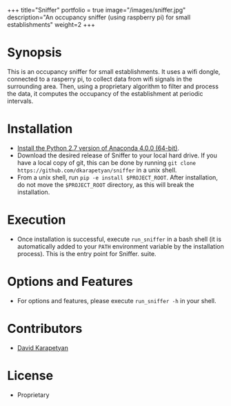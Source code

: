 +++
title="Sniffer"
portfolio = true
image="/images/sniffer.jpg"
description="An occupancy sniffer (using raspberry pi) for small establishments"
weight=2
+++

# Synopsis

This is an occupancy sniffer for small establishments. 
It uses a wifi dongle, connected to a rasperry pi, to collect data 
from wifi signals in the surrounding area. Then, using a proprietary algorithm to filter and process the data, it computes the occupancy of the establishment at periodic intervals.  

# Installation

* [Install the Python 2.7 version of 
Anaconda 4.0.0 (64-bit)](https://www.continuum.io/downloads).
* Download the desired release of Sniffer 
to your local hard drive. If you have a local copy of git, this can be
done by running `git clone https://github.com/dkarapetyan/sniffer` in a unix
shell.
* From a unix shell, run `pip -e install $PROJECT_ROOT`. After installation,
do not move the `$PROJECT_ROOT` directory, as this will break the
installation.

# Execution

* Once installation is successful, execute `run_sniffer` in a bash shell 
  (it is automatically added to your `PATH` environment variable 
  by the installation process). This is the entry point for Sniffer.
  suite.

# Options and Features

* For options and features, please execute `run_sniffer -h`
  in your shell. 
 
 
# Contributors

* [David Karapetyan](mailto:david.karapetyan@gmail.com)

# License

* Proprietary
